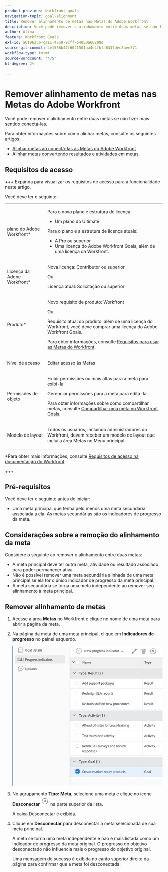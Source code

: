 ```yaml
---
product-previous: workfront-goals
navigation-topic: goal-alignment
title: Remover alinhamento de metas nas Metas do Adobe Workfront
description: Você pode remover o alinhamento entre duas metas se não fizer mais sentido conectá-las.
author: Alina
feature: Workfront Goals
exl-id: a6196356-ca11-4759-9cff-64850a60208e
source-git-commit: 4e1558b47f6041501aa4e4fbfa6317dec8aee571
workflow-type: tm+mt
source-wordcount: '475'
ht-degree: 2%

---
```


# Remover alinhamento de metas nas Metas do Adobe Workfront

<!--Audited P&P only: 4/2025-->

Você pode remover o alinhamento entre duas metas se não fizer mais sentido conectá-las.

Para obter informações sobre como alinhar metas, consulte os seguintes artigos:

* [Alinhar metas ao conectá-las às Metas do Adobe Workfront](../../workfront-goals/goal-alignment/align-goals-by-connecting-them.md)
* [Alinhar metas convertendo resultados e atividades em metas](../../workfront-goals/goal-alignment/align-goals-by-converting-results-activities.md)

## Requisitos de acesso

+++ Expanda para visualizar os requisitos de acesso para a funcionalidade neste artigo.

Você deve ter o seguinte:

<table style="table-layout:auto">
<col>
</col>
<col>
</col>
<tbody>
 <tr>
 <td role="rowheader">plano do Adobe Workfront*</td>
 <td> 
   <p>Para o novo plano e estrutura de licença:
  <ul><li>Um plano do Ultimate </li></ul>
   </p>
<p>Para o plano e a estrutura de licença atuais: 
<ul><li> A Pro ou superior </li>
  <li>Uma licença do Adobe Workfront Goals, além de uma licença da Workfront.</li></ul></p>
   </td> 
 </tr>
 <tr>
 <td role="rowheader">Licença da Adobe Workfront*</td>
 <td>
 <p>Nova licença: Contributor ou superior</p>
 Ou
 <p>Licença atual: Solicitação ou superior</p> </td>
 </tr>
 <tr>
 <td role="rowheader">Produto*</td>
 <td>
   <p> Novo requisito de produto: Workfront</p>
   Ou
   <p>Requisito atual do produto: além de uma licença do Workfront, você deve comprar uma licença do Adobe Workfront Goals. </p> <p>Para obter informações, consulte <a href="../../workfront-goals/goal-management/access-needed-for-wf-goals.md" class="MCXref xref">Requisitos para usar as Metas do Workfront</a>. </p> </td>
 </tr>
 <tr>
 <td role="rowheader">Nível de acesso</td>
 <td> <p>Editar acesso às Metas</p> </td>
 </tr>
 <tr data-mc-conditions="">
 <td role="rowheader">Permissões de objeto</td>
 <td>
  <p>Exibir permissões ou mais altas para a meta para exibi-la</p>
  <p>Gerenciar permissões para a meta para editá-la</p>
  <p>Para obter informações sobre como compartilhar metas, consulte <a href="../../workfront-goals/workfront-goals-settings/share-a-goal.md" class="MCXref xref">Compartilhar uma meta no Workfront Goals</a>. </p>
  </td>
 </tr>
   <td role="rowheader"><p>Modelo de layout</p></td>
   <td> <p>Todos os usuários, incluindo administradores do Workfront, devem receber um modelo de layout que inclui a área Metas no Menu principal. </p>  
</td>
  </tr>
</tbody>
</table>

*Para obter mais informações, consulte [Requisitos de acesso na documentação do Workfront](/help/quicksilver/administration-and-setup/add-users/access-levels-and-object-permissions/access-level-requirements-in-documentation.md).

+++

## Pré-requisitos

Você deve ter o seguinte antes de iniciar:

* Uma meta principal que tenha pelo menos uma meta secundária associada a ela. As metas secundárias são os indicadores de progresso da meta.

## Considerações sobre a remoção do alinhamento da meta

Considere o seguinte ao remover o alinhamento entre duas metas:

* A meta principal deve ter outra meta, atividade ou resultado associado para poder permanecer ativa.
* Não é possível remover uma meta secundária alinhada de uma meta principal se ela for o único indicador de progresso da meta principal.
* A meta secundária se torna uma meta independente ao remover seu alinhamento à meta principal.

## Remover alinhamento de metas

<!--
Removing goal alignment differs depending on which environment you use.

### Remove goal alignment in the Production environment


1. Go to a child goal aligned to a parent goal. 
1. Click the goal name to open the **Goal Details** panel. 
1. Click the **gear icon** ![Gear icon](assets/gear-icon-settings.png) next to the parent goal, then click **Remove alignment**.

   ![Reove alignment](assets/edit-remove-alignment-350x88.png)

   The goal becomes a standalone goal and its progress no longer influences the progress of the original parent goal. 

1. (Optional) Click **Undo** in the lower-left corner of the screen if you want to revert this change and keep the goals aligned. 
1. (Optional) Add activities and results to either goals to indicate their progress. For information about adding activities and results, see the following articles:

   * [Add activities to goals in Adobe Workfront Goals](../../workfront-goals/results-and-activities/add-activities-to-goals.md) 
   * [Add results to goals in Adobe Workfront Goals](../../workfront-goals/results-and-activities/add-results-to-goals.md)
-->

1. Acesse a área **Metas** no Workfront e clique no nome de uma meta para abrir a página da meta.
1. Na página da meta de uma meta principal, clique em **Indicadores de progresso** no painel esquerdo.

   ![REmover alinhamento da meta](assets/remove-goal-alignment-from-list-unshimmed.png)

1. No agrupamento **Tipo: Meta**, selecione uma meta e clique no ícone **Desconectar** ![Ícone Desconectar](assets/disconnect-goal-to-remove-alignment-icon-unshimmed.png) na parte superior da lista.

   A caixa Desconectar é exibida.

1. Clique em **Desconectar** para desconectar a meta selecionada de sua meta principal.

   A meta se torna uma meta independente e não é mais listada como um indicador de progresso da meta original. O progresso do objetivo desconectado não influencia mais o progresso do objetivo original.

   Uma mensagem de sucesso é exibida no canto superior direito da página para confirmar que a meta foi desconectada.